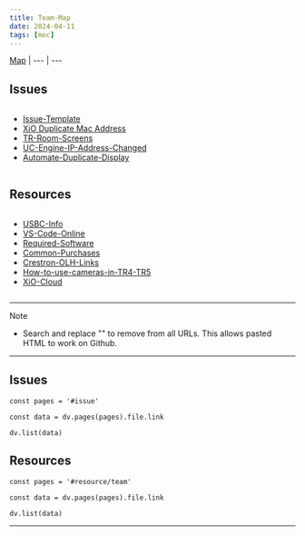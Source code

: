 ```yaml
---
title: Team-Map
date: 2024-04-11
tags: [moc]
---
```


[Map](../Map.md) | 
--- | ---

## Issues
<div><div class="block-language-dataviewjs node-insert-event" style="overflow-x: auto;"><div><ul class="dataview list-view-ul"><li><span><a data-tooltip-position="top" aria-label="04-Archive/Templates/Issue-Template.md" data-href="04-Archive/Templates/Issue-Template.md" href="04-Archive/Templates/Issue-Template.md" class="internal-link" target="_blank" rel="noopener">Issue-Template</a></span></li><li><span><a data-tooltip-position="top" aria-label="05-Team/01-Issue-Resolutions/XiO Duplicate Mac Address.md" data-href="05-Team/01-Issue-Resolutions/XiO Duplicate Mac Address.md" href="05-Team/01-Issue-Resolutions/XiO Duplicate Mac Address.md" class="internal-link" target="_blank" rel="noopener">XiO Duplicate Mac Address</a></span></li><li><span><a data-tooltip-position="top" aria-label="05-Team/01-Issue-Resolutions/TR-Room-Screens.md" data-href="05-Team/01-Issue-Resolutions/TR-Room-Screens.md" href="05-Team/01-Issue-Resolutions/TR-Room-Screens.md" class="internal-link" target="_blank" rel="noopener">TR-Room-Screens</a></span></li><li><span><a data-tooltip-position="top" aria-label="05-Team/01-Issue-Resolutions/UC-Engine-IP-Address-Changed.md" data-href="05-Team/01-Issue-Resolutions/UC-Engine-IP-Address-Changed.md" href="05-Team/01-Issue-Resolutions/UC-Engine-IP-Address-Changed.md" class="internal-link" target="_blank" rel="noopener">UC-Engine-IP-Address-Changed</a></span></li><li><span><a data-tooltip-position="top" aria-label="05-Team/01-Issue-Resolutions/Automate-Duplicate-Display.md" data-href="05-Team/01-Issue-Resolutions/Automate-Duplicate-Display.md" href="05-Team/01-Issue-Resolutions/Automate-Duplicate-Display.md" class="internal-link" target="_blank" rel="noopener">Automate-Duplicate-Display</a></span></li></ul></div></div></div>



## Resources
<div><div class="block-language-dataviewjs node-insert-event" style="overflow-x: auto;"><div><ul class="dataview list-view-ul"><li><span><a data-tooltip-position="top" aria-label="05-Team/02-Resources/USBC-Info.md" data-href="05-Team/02-Resources/USBC-Info.md" href="05-Team/02-Resources/USBC-Info.md" class="internal-link" target="_blank" rel="noopener">USBC-Info</a></span></li><li><span><a data-tooltip-position="top" aria-label="05-Team/02-Resources/VS-Code-Online.md" data-href="05-Team/02-Resources/VS-Code-Online.md" href="05-Team/02-Resources/VS-Code-Online.md" class="internal-link" target="_blank" rel="noopener">VS-Code-Online</a></span></li><li><span><a data-tooltip-position="top" aria-label="05-Team/02-Resources/Required-Software.md" data-href="05-Team/02-Resources/Required-Software.md" href="05-Team/02-Resources/Required-Software.md" class="internal-link" target="_blank" rel="noopener">Required-Software</a></span></li><li><span><a data-tooltip-position="top" aria-label="05-Team/02-Resources/Common-Purchases.md" data-href="05-Team/02-Resources/Common-Purchases.md" href="05-Team/02-Resources/Common-Purchases.md" class="internal-link" target="_blank" rel="noopener">Common-Purchases</a></span></li><li><span><a data-tooltip-position="top" aria-label="05-Team/02-Resources/Crestron-OLH-Links.md" data-href="05-Team/02-Resources/Crestron-OLH-Links.md" href="05-Team/02-Resources/Crestron-OLH-Links.md" class="internal-link" target="_blank" rel="noopener">Crestron-OLH-Links</a></span></li><li><span><a data-tooltip-position="top" aria-label="05-Team/02-Resources/How-to-use-cameras-in-TR4-TR5.md" data-href="05-Team/02-Resources/How-to-use-cameras-in-TR4-TR5.md" href="05-Team/02-Resources/How-to-use-cameras-in-TR4-TR5.md" class="internal-link" target="_blank" rel="noopener">How-to-use-cameras-in-TR4-TR5</a></span></li><li><span><a data-tooltip-position="top" aria-label="05-Team/02-Resources/XiO-Cloud.md" data-href="05-Team/02-Resources/XiO-Cloud.md" href="05-Team/02-Resources/XiO-Cloud.md" class="internal-link" target="_blank" rel="noopener">XiO-Cloud</a></span></li></ul></div></div></div>


---

> [!NOTE] 
> - Search and replace "" to remove from all URLs. This allows pasted HTML to work on Github.

--- 

## Issues

```dataviewjs
const pages = '#issue'

const data = dv.pages(pages).file.link

dv.list(data)
```

## Resources

```dataviewjs
const pages = '#resource/team'

const data = dv.pages(pages).file.link

dv.list(data)
```

---

